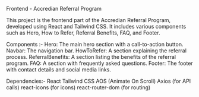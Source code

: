 Frontend - Accredian Referral Program

This project is the frontend part of the Accredian Referral Program, developed using React and Tailwind CSS. It includes various components such as Hero, How to Refer, Referral Benefits, FAQ, and Footer.

Components :-
Hero: The main hero section with a call-to-action button.
Navbar: The navigation bar.
HowToRefer: A section explaining the referral process.
ReferralBenefits: A section listing the benefits of the referral program.
FAQ: A section with frequently asked questions.
Footer: The footer with contact details and social media links.

Dependencies:-
React
Tailwind CSS
AOS (Animate On Scroll)
Axios (for API calls)
react-icons (for icons)
react-router-dom (for routing)
